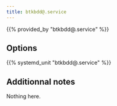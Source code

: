 ```yaml
---
title: btkbdd@.service
---
```


{{% provided_by "btkbdd@.service" %}}

## Options

{{% systemd_unit "btkbdd@.service" %}}

## Additionnal notes

Nothing here.
